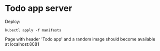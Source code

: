 # Todo app server

Deploy:
```
kubectl apply -f manifests
```

Page with header 'Todo app' and a random image should become available at localhost:8081
